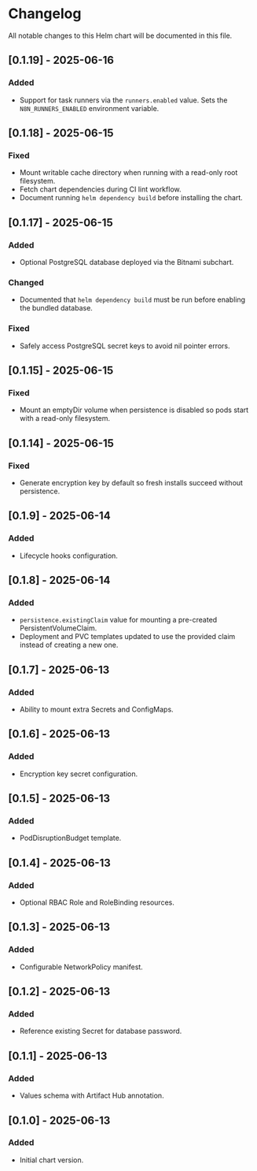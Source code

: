 # Changelog

All notable changes to this Helm chart will be documented in this file.

## [0.1.19] - 2025-06-16
### Added
- Support for task runners via the `runners.enabled` value. Sets the `N8N_RUNNERS_ENABLED` environment variable.

## [0.1.18] - 2025-06-15
### Fixed
- Mount writable cache directory when running with a read-only root filesystem.
- Fetch chart dependencies during CI lint workflow.
- Document running `helm dependency build` before installing the chart.

## [0.1.17] - 2025-06-15
### Added
- Optional PostgreSQL database deployed via the Bitnami subchart.
### Changed
- Documented that `helm dependency build` must be run before enabling the
  bundled database.

### Fixed
- Safely access PostgreSQL secret keys to avoid nil pointer errors.

## [0.1.15] - 2025-06-15
### Fixed
- Mount an emptyDir volume when persistence is disabled so pods start with a read-only filesystem.

## [0.1.14] - 2025-06-15
### Fixed
- Generate encryption key by default so fresh installs succeed without persistence.

## [0.1.9] - 2025-06-14
### Added
- Lifecycle hooks configuration.

## [0.1.8] - 2025-06-14
### Added
- `persistence.existingClaim` value for mounting a pre-created PersistentVolumeClaim.
- Deployment and PVC templates updated to use the provided claim instead of creating a new one.

## [0.1.7] - 2025-06-13
### Added
- Ability to mount extra Secrets and ConfigMaps.

## [0.1.6] - 2025-06-13
### Added
- Encryption key secret configuration.

## [0.1.5] - 2025-06-13
### Added
- PodDisruptionBudget template.

## [0.1.4] - 2025-06-13
### Added
- Optional RBAC Role and RoleBinding resources.

## [0.1.3] - 2025-06-13
### Added
- Configurable NetworkPolicy manifest.

## [0.1.2] - 2025-06-13
### Added
- Reference existing Secret for database password.

## [0.1.1] - 2025-06-13
### Added
- Values schema with Artifact Hub annotation.

## [0.1.0] - 2025-06-13
### Added
- Initial chart version.
